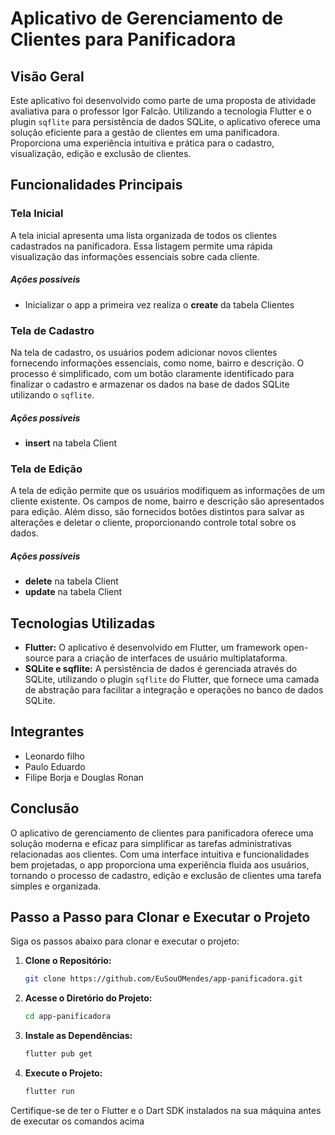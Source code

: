 # Aplicativo de Gerenciamento de Clientes para Panificadora

## Visão Geral

Este aplicativo foi desenvolvido como parte de uma proposta de atividade avaliativa para o professor Igor Falcão. Utilizando a tecnologia Flutter e o plugin `sqflite` para persistência de dados SQLite, o aplicativo oferece uma solução eficiente para a gestão de clientes em uma panificadora. Proporciona uma experiência intuitiva e prática para o cadastro, visualização, edição e exclusão de clientes.

## Funcionalidades Principais

### Tela Inicial

A tela inicial apresenta uma lista organizada de todos os clientes cadastrados na panificadora. Essa listagem permite uma rápida visualização das informações essenciais sobre cada cliente.

##### Ações possiveis

- Inicializar o app a primeira vez realiza o **create** da tabela Clientes

### Tela de Cadastro

Na tela de cadastro, os usuários podem adicionar novos clientes fornecendo informações essenciais, como nome, bairro e descrição. O processo é simplificado, com um botão claramente identificado para finalizar o cadastro e armazenar os dados na base de dados SQLite utilizando o `sqflite`.

##### Ações possiveis

- **insert** na tabela Client

### Tela de Edição

A tela de edição permite que os usuários modifiquem as informações de um cliente existente. Os campos de nome, bairro e descrição são apresentados para edição. Além disso, são fornecidos botões distintos para salvar as alterações e deletar o cliente, proporcionando controle total sobre os dados.

##### Ações possiveis

- **delete** na tabela Client
- **update** na tabela Client

## Tecnologias Utilizadas

- **Flutter:** O aplicativo é desenvolvido em Flutter, um framework open-source para a criação de interfaces de usuário multiplataforma.
- **SQLite e sqflite:** A persistência de dados é gerenciada através do SQLite, utilizando o plugin `sqflite` do Flutter, que fornece uma camada de abstração para facilitar a integração e operações no banco de dados SQLite.

## Integrantes

- Leonardo filho
- Paulo Eduardo
- Filipe Borja e Douglas Ronan

## Conclusão

O aplicativo de gerenciamento de clientes para panificadora oferece uma solução moderna e eficaz para simplificar as tarefas administrativas relacionadas aos clientes. Com uma interface intuitiva e funcionalidades bem projetadas, o app proporciona uma experiência fluida aos usuários, tornando o processo de cadastro, edição e exclusão de clientes uma tarefa simples e organizada.

## Passo a Passo para Clonar e Executar o Projeto

Siga os passos abaixo para clonar e executar o projeto:

1. **Clone o Repositório:**

   ```bash
   git clone https://github.com/EuSouOMendes/app-panificadora.git

   ```

2. **Acesse o Diretório do Projeto:**

   ```Bash
   cd app-panificadora
   ```

3. **Instale as Dependências:**

   ```Bash
   flutter pub get
   ```

4. **Execute o Projeto:**

   ```Bash
   flutter run
   ```

Certifique-se de ter o Flutter e o Dart SDK instalados na sua máquina antes de executar os comandos acima
